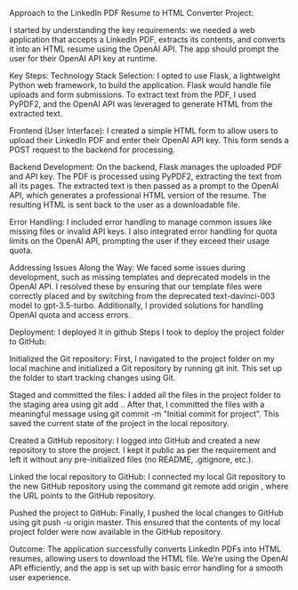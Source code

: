 Approach to the LinkedIn PDF Resume to HTML Converter Project:

I started by understanding the key requirements: we needed a web application that accepts a LinkedIn PDF, extracts its contents, and converts it into an HTML resume using the OpenAI API. The app should prompt the user for their OpenAI API key at runtime.

Key Steps:
Technology Stack Selection:
I opted to use Flask, a lightweight Python web framework, to build the application. Flask would handle file uploads and form submissions. To extract text from the PDF, I used PyPDF2, and the OpenAI API was leveraged to generate HTML from the extracted text.

Frontend (User Interface):
I created a simple HTML form to allow users to upload their LinkedIn PDF and enter their OpenAI API key. This form sends a POST request to the backend for processing.

Backend Development:
On the backend, Flask manages the uploaded PDF and API key. The PDF is processed using PyPDF2, extracting the text from all its pages. The extracted text is then passed as a prompt to the OpenAI API, which generates a professional HTML version of the resume. The resulting HTML is sent back to the user as a downloadable file.

Error Handling:
I included error handling to manage common issues like missing files or invalid API keys. I also integrated error handling for quota limits on the OpenAI API, prompting the user if they exceed their usage quota.

Addressing Issues Along the Way:
We faced some issues during development, such as missing templates and deprecated models in the OpenAI API. I resolved these by ensuring that our template files were correctly placed and by switching from the deprecated text-davinci-003 model to gpt-3.5-turbo. Additionally, I provided solutions for handling OpenAI quota and access errors.

Deployment:
I deployed it in github
Steps I took to deploy the project folder to GitHub:

Initialized the Git repository: First, I navigated to the project folder on my local machine and initialized a Git repository by running git init. This set up the folder to start tracking changes using Git.

Staged and committed the files: I added all the files in the project folder to the staging area using git add .. After that, I committed the files with a meaningful message using git commit -m "Initial commit for project". This saved the current state of the project in the local repository.

Created a GitHub repository: I logged into GitHub and created a new repository to store the project. I kept it public as per the requirement and left it without any pre-initialized files (no README, .gitignore, etc.).

Linked the local repository to GitHub: I connected my local Git repository to the new GitHub repository using the command git remote add origin <repository-URL>, where the URL points to the GitHub repository.

Pushed the project to GitHub: Finally, I pushed the local changes to GitHub using git push -u origin master. This ensured that the contents of my local project folder were now available in the GitHub repository.

Outcome:
The application successfully converts LinkedIn PDFs into HTML resumes, allowing users to download the HTML file. We’re using the OpenAI API efficiently, and the app is set up with basic error handling for a smooth user experience.
